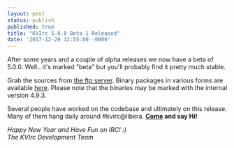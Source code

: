 ```yaml
---
layout: post
status: publish
published: true
title: "KVIrc 5.0.0 Beta 1 Released"
date: '2017-12-29 12:55:00 -0000'
---
```

After some years and a couple of alpha releases we now have a beta of 5.0.0. Well.. it's marked "beta" but you'll probably find it pretty much stable.

Grab the sources from [the ftp server](ftp://ftp.kvirc.net/pub/kvirc/5.0.0-beta1/source/kvirc-5.0.0-beta1.tar.bz2). Binary packages in various forms are available [here](https://github.com/kvirc/KVIrc/wiki/Downloading-KVIrcs-nightly-source-or-binaries). Please note that the binaries may be marked with the internal version 4.9.3.

Several people have worked on the codebase and ultimately on this release. Many of them hang daily around #kvirc@libera. **[Come](irc://irc.libera.chat/kvirc) and say Hi!**

*Happy New Year and Have Fun on IRC! :)  
The KVIrc Development Team*